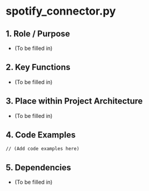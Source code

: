 <!-- ID: API-179 -->
# spotify_connector.py

## 1. Role / Purpose
- (To be filled in)

## 2. Key Functions
- (To be filled in)

## 3. Place within Project Architecture
- (To be filled in)

## 4. Code Examples
```
// (Add code examples here)
```

## 5. Dependencies
- (To be filled in)